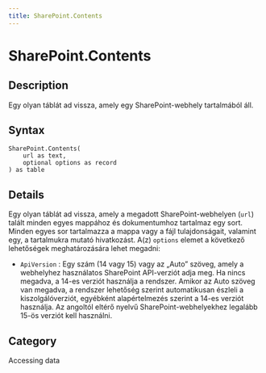 ```yaml
---
title: SharePoint.Contents
---
```


# SharePoint.Contents


## Description

Egy olyan táblát ad vissza, amely egy SharePoint-webhely tartalmából áll.


## Syntax

```powerquery
SharePoint.Contents(
    url as text,
    optional options as record
) as table
```


## Details

Egy olyan táblát ad vissza, amely a megadott SharePoint-webhelyen (<code>url</code>) talált minden egyes mappához és dokumentumhoz tartalmaz egy sort. Minden egyes sor tartalmazza a mappa vagy a fájl tulajdonságait, valamint egy, a tartalmukra mutató hivatkozást. A(z) <code>options</code> elemet a következő lehetőségek meghatározására lehet megadni:    <ul><li><code>ApiVersion</code> : Egy sz&#225;m (14 vagy 15) vagy az „Auto” sz&#246;veg, amely a webhelyhez haszn&#225;latos SharePoint API-verzi&#243;t adja meg. Ha nincs megadva, a 14-es verzi&#243;t haszn&#225;lja a rendszer. Amikor az Auto sz&#246;veg van megadva, a rendszer lehetős&#233;g szerint automatikusan &#233;szleli a kiszolg&#225;l&#243;verzi&#243;t, egy&#233;bk&#233;nt alap&#233;rtelmez&#233;s szerint a 14-es verzi&#243;t haszn&#225;lja. Az angolt&#243;l elt&#233;rő nyelvű SharePoint-webhelyekhez legal&#225;bb 15-&#246;s verzi&#243;t kell haszn&#225;lni.</li></ul>    



## Category
Accessing data
